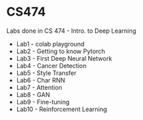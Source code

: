 # CS474
Labs done in CS 474 - Intro. to Deep Learning

* Lab1 - colab playground
* Lab2 - Getting to know Pytorch
* Lab3 - First Deep Neural Network
* Lab4 - Cancer Detection
* Lab5 - Style Transfer
* Lab6 - Char RNN
* Lab7 - Attention
* Lab8 - GAN
* Lab9 - Fine-tuning
* Lab10 - Reinforcement Learning
